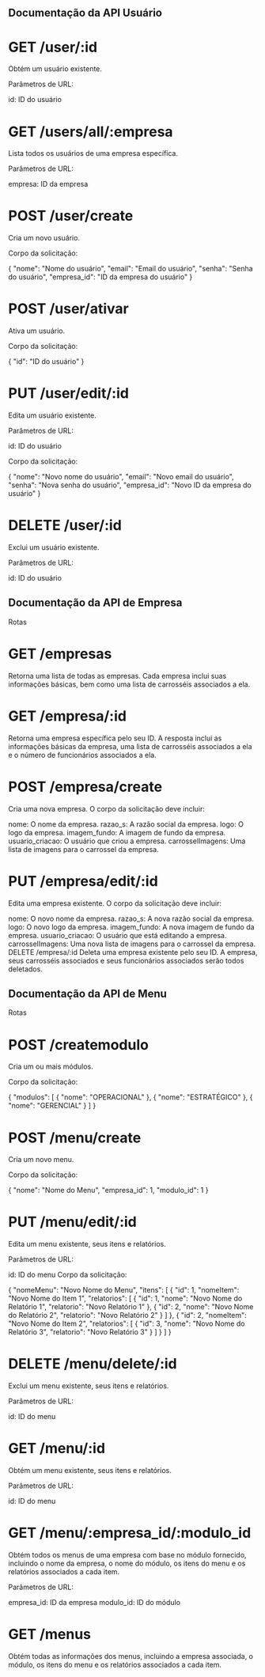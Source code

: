 ## Documentação da API Usuário

# GET /user/:id
Obtém um usuário existente.

Parâmetros de URL:

id: ID do usuário

# GET /users/all/:empresa
Lista todos os usuários de uma empresa específica.

Parâmetros de URL:

empresa: ID da empresa

# POST /user/create
Cria um novo usuário.

Corpo da solicitação:

{
    "nome": "Nome do usuário",
    "email": "Email do usuário",
    "senha": "Senha do usuário",
    "empresa_id": "ID da empresa do usuário"
}

# POST /user/ativar
Ativa um usuário.

Corpo da solicitação:

{
    "id": "ID do usuário"
}

# PUT /user/edit/:id
Edita um usuário existente.

Parâmetros de URL:

id: ID do usuário

Corpo da solicitação:

{
    "nome": "Novo nome do usuário",
    "email": "Novo email do usuário",
    "senha": "Nova senha do usuário",
    "empresa_id": "Novo ID da empresa do usuário"
}

# DELETE /user/:id
Exclui um usuário existente.

Parâmetros de URL:

id: ID do usuário

## Documentação da API de Empresa

Rotas
# GET /empresas
Retorna uma lista de todas as empresas. Cada empresa inclui suas informações básicas, bem como uma lista de carrosséis associados a ela.

# GET /empresa/:id
Retorna uma empresa específica pelo seu ID. A resposta inclui as informações básicas da empresa, uma lista de carrosséis associados a ela e o número de funcionários associados a ela.

# POST /empresa/create
Cria uma nova empresa. O corpo da solicitação deve incluir:

nome: O nome da empresa.
razao_s: A razão social da empresa.
logo: O logo da empresa.
imagem_fundo: A imagem de fundo da empresa.
usuario_criacao: O usuário que criou a empresa.
carrosselImagens: Uma lista de imagens para o carrossel da empresa.

# PUT /empresa/edit/:id
Edita uma empresa existente. O corpo da solicitação deve incluir:

nome: O novo nome da empresa.
razao_s: A nova razão social da empresa.
logo: O novo logo da empresa.
imagem_fundo: A nova imagem de fundo da empresa.
usuario_criacao: O usuário que está editando a empresa.
carrosselImagens: Uma nova lista de imagens para o carrossel da empresa.
DELETE /empresa/:id
Deleta uma empresa existente pelo seu ID. A empresa, seus carrosséis associados e seus funcionários associados serão todos deletados.

## Documentação da API de Menu

Rotas
# POST /createmodulo
Cria um ou mais módulos.

Corpo da solicitação:

{
    "modulos": [
        {
            "nome": "OPERACIONAL"
        },
        {
            "nome": "ESTRATÉGICO"
        },
        {
            "nome": "GERENCIAL"
        }
    ]
}

# POST /menu/create
Cria um novo menu.

Corpo da solicitação:

{
    "nome": "Nome do Menu",
    "empresa_id": 1,
    "modulo_id": 1
}

# PUT /menu/edit/:id
Edita um menu existente, seus itens e relatórios.

Parâmetros de URL:

id: ID do menu
Corpo da solicitação:

{
    "nomeMenu": "Novo Nome do Menu",
    "itens": [
        {
            "id": 1,
            "nomeItem": "Novo Nome do Item 1",
            "relatorios": [
                {
                    "id": 1,
                    "nome": "Novo Nome do Relatório 1",
                    "relatorio": "Novo Relatório 1"
                },
                {
                    "id": 2,
                    "nome": "Novo Nome do Relatório 2",
                    "relatorio": "Novo Relatório 2"
                }
            ]
        },
        {
            "id": 2,
            "nomeItem": "Novo Nome do Item 2",
            "relatorios": [
                {
                    "id": 3,
                    "nome": "Novo Nome do Relatório 3",
                    "relatorio": "Novo Relatório 3"
                }
            ]
        }
    ]
}

# DELETE /menu/delete/:id
Exclui um menu existente, seus itens e relatórios.

Parâmetros de URL:

id: ID do menu

# GET /menu/:id
Obtém um menu existente, seus itens e relatórios.

Parâmetros de URL:

id: ID do menu

# GET /menu/:empresa_id/:modulo_id
Obtém todos os menus de uma empresa com base no módulo fornecido, incluindo o nome da empresa, o nome do módulo, os itens do menu e os relatórios associados a cada item.

Parâmetros de URL:

empresa_id: ID da empresa
modulo_id: ID do módulo

# GET /menus
Obtém todas as informações dos menus, incluindo a empresa associada, o módulo, os itens do menu e os relatórios associados a cada item.